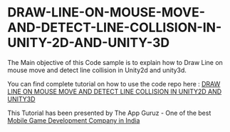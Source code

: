 DRAW-LINE-ON-MOUSE-MOVE-AND-DETECT-LINE-COLLISION-IN-UNITY-2D-AND-UNITY-3D
==========================================================================

The Main objective of this Code sample is to explain how to Draw Line on mouse move and detect line collision in Unity2d and unity3d.




You can find complete tutorial on how to use the code repo here : <a href="http://www.theappguruz.com/blog/draw-line-mouse-move-detect-line-collision-unity2d-unity3d">DRAW LINE ON MOUSE MOVE AND DETECT LINE COLLISION IN UNITY2D AND UNITY3D</a>

This Tutorial has been presented by The App Guruz - One of the best <a href="http://www.theappguruz.com/game-development/">Mobile Game Development Company in India</a>
